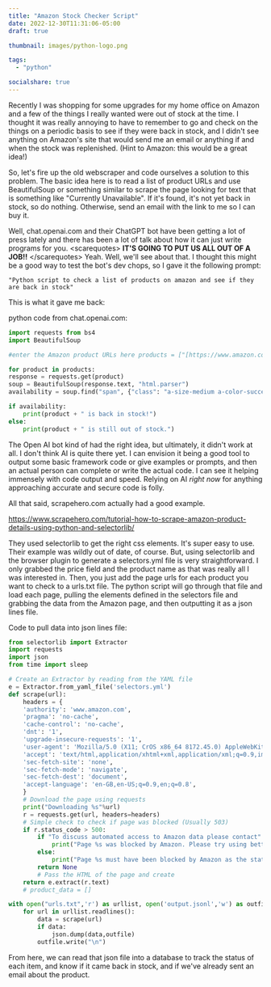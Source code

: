 ```yaml
---
title: "Amazon Stock Checker Script"
date: 2022-12-30T11:31:06-05:00
draft: true

thumbnail: images/python-logo.png

tags: 
  - "python"

socialshare: true
---
```


Recently I was shopping for some upgrades for my home office on Amazon and a few of the things I really wanted were out of stock at the time. I thought it was really annoying to have to remember to go and check on the things on a periodic basis to see if they were back in stock, and I didn't see anything on Amazon's site that would send me an email or anything if and when the stock was replenished. (Hint to Amazon: this would be a great idea!)

So, let's fire up the old webscraper and code ourselves a solution to this problem. The basic idea here is to read a list of product URLs and use BeautifulSoup or something similar to scrape the page looking for text that is something like "Currently Unavailable". If it's found, it's not yet back in stock, so do nothing. Otherwise, send an email with the link to me so I can buy it.

Well, chat.openai.com and their ChatGPT bot have been getting a lot of press lately and there has been a lot of talk about how it can just write programs for you. \<scarequotes\> **IT'S GOING TO PUT US ALL OUT OF A JOB!!** \</scarequotes\> Yeah. Well, we'll see about that. I thought this might be a good way to test the bot's dev chops, so I gave it the following prompt:

`"Python script to check a list of products on amazon and see if they are back in stock"`

This is what it gave me back:

python code from chat.openai.com:

```python
import requests from bs4 
import BeautifulSoup

#enter the Amazon product URLs here products = ["[https://www.amazon.com/product1](https://www.amazon.com/product1)", "[https://www.amazon.com/product2](https://www.amazon.com/product2)", "[https://www.amazon.com/product3](https://www.amazon.com/product3)"]

for product in products: 
response = requests.get(product) 
soup = BeautifulSoup(response.text, "html.parser") 
availability = soup.find("span", {"class": "a-size-medium a-color-success"})

if availability:
    print(product + " is back in stock!")
else:
    print(product + " is still out of stock.")

```

The Open AI bot kind of had the right idea, but ultimately, it didn't work at all. I don't think AI is quite there yet. I can envision it being a good tool to output some basic framework code or give examples or prompts, and then an actual person can complete or write the actual code. I can see it helping immensely with code output and speed. Relying on AI *right now* for anything approaching accurate and secure code is folly.

All that said, scrapehero.com actually had a good example. 

https://www.scrapehero.com/tutorial-how-to-scrape-amazon-product-details-using-python-and-selectorlib/

They used selectorlib to get the right css elements. It's super easy to use. Their example was wildly out of date, of course. But, using selectorlib and the browser plugin to generate a selectors.yml file is very straightforward. I only grabbed the price field and the product name as that was really all I was interested in. Then, you just add the page urls for each product you want to check to a urls.txt file. The python script will go through that file and load each page, pulling the elements defined in the selectors file and grabbing the data from the Amazon page, and then outputting it as a json lines file. 

Code to pull data into json lines file:

```python
from selectorlib import Extractor
import requests 
import json 
from time import sleep

# Create an Extractor by reading from the YAML file
e = Extractor.from_yaml_file('selectors.yml')
def scrape(url):    
    headers = {
    'authority': 'www.amazon.com',
    'pragma': 'no-cache',
    'cache-control': 'no-cache',
    'dnt': '1',
    'upgrade-insecure-requests': '1',
    'user-agent': 'Mozilla/5.0 (X11; CrOS x86_64 8172.45.0) AppleWebKit/537.36 (KHTML, like Gecko) Chrome/51.0.2704.64 Safari/537.36',
    'accept': 'text/html,application/xhtml+xml,application/xml;q=0.9,image/webp,image/apng,*/*;q=0.8,application/signed-exchange;v=b3;q=0.9',
    'sec-fetch-site': 'none',
    'sec-fetch-mode': 'navigate',
    'sec-fetch-dest': 'document',
    'accept-language': 'en-GB,en-US;q=0.9,en;q=0.8',
    }
    # Download the page using requests
    print("Downloading %s"%url)
    r = requests.get(url, headers=headers)
    # Simple check to check if page was blocked (Usually 503)
    if r.status_code > 500:
        if "To discuss automated access to Amazon data please contact" in r.text:
            print("Page %s was blocked by Amazon. Please try using better proxies\n"%url)
        else:
            print("Page %s must have been blocked by Amazon as the status code was %d"%(url,r.status_code))
        return None
        # Pass the HTML of the page and create 
    return e.extract(r.text)
    # product_data = []

with open("urls.txt",'r') as urllist, open('output.jsonl','w') as outfile:
    for url in urllist.readlines():
        data = scrape(url) 
        if data:
            json.dump(data,outfile)
        outfile.write("\n")
```

From here, we can read that json file into a database to track the status of each item, and know if it came back in stock, and if we've already sent an email about the product.

